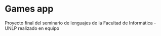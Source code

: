 # Games app
Proyecto final del seminario de lenguajes de la Facultad de Informática - UNLP realizado en equipo
